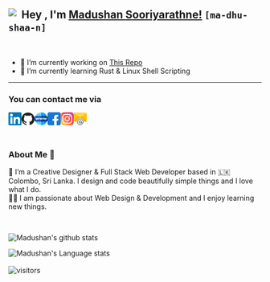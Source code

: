 ## Hey <img align="left" width="26px"  src="https://github.com/TheDudeThatCode/TheDudeThatCode/blob/master/Assets/Hi.gif" />, I'm [Madushan Sooriyarathne!](https://madushan.dev/) `[ma-dhu-shaa-n]`

<br />

- 🔭 I’m currently working on [This Repo](https://github.com/madushan-sooriyarathne/lotus-eater-asia "This Repo")
- 🌱 I’m currently learning Rust & Linux Shell Scripting

---

### You can contact me via

<a href="https://www.linkedin.com/in/madushan-sooriyarathne/">
  <img align="left" width="26px"  src="https://github.com/madushan-sooriyarathne/madushan-sooriyarathne/blob/94289f4d44e08079963434a057f63464509a9717/icons/linkedin.svg" />
</a>
<a href="https://github.com/madushan-sooriyarathne/">
  <img align="left" width="26px" src="https://github.com/madushan-sooriyarathne/madushan-sooriyarathne/blob/94289f4d44e08079963434a057f63464509a9717/icons/github.svg" />
</a>
<a href="https://madushan.dev">
  <img align="left" width="26px" src="https://github.com/madushan-sooriyarathne/madushan-sooriyarathne/blob/94289f4d44e08079963434a057f63464509a9717/icons/web.svg" />
</a>
<a href="https://www.facebook.com/madushan.sooriyarathne/">
  <img align="left" width="26px" src="https://github.com/madushan-sooriyarathne/madushan-sooriyarathne/blob/94289f4d44e08079963434a057f63464509a9717/icons/facebook.svg" />
</a>
<a href="https://www.instagram.com/iam_madushan/?hl=en">
  <img align="left" width="26px" src="https://github.com/madushan-sooriyarathne/madushan-sooriyarathne/blob/94289f4d44e08079963434a057f63464509a9717/icons/instagram.svg" />
</a>
<a href="mailto:hello@madushan.dev">
  <img align="left" width="26px" src="https://github.com/madushan-sooriyarathne/madushan-sooriyarathne/blob/94289f4d44e08079963434a057f63464509a9717/icons/email.svg" />
</a>

<br />
<br />
<br />

### About Me 🚀

🌱 I’m a Creative Designer & Full Stack Web Developer based in 🇱🇰 Colombo, Sri Lanka. I design and code beautifully simple things and I love what I do. </br>
👨‍💻 I am passionate about Web Design & Development and I enjoy learning new things. </br>

<br />

![Madushan's github stats](https://github-readme-stats.vercel.app/api?username=madushan-sooriyarathne&show_icons=true&hide_border=true)
<br />

![Madushan's Language stats](https://github-readme-stats-eight-theta.vercel.app/api/top-langs/?username=madushan-sooriyarathne&layout=compact&langs_count=8)
<br />
<br />
![visitors](https://visitor-badge.laobi.icu/badge?page_id=madushan-sooriyarathne.madushan-sooriyarathne)
